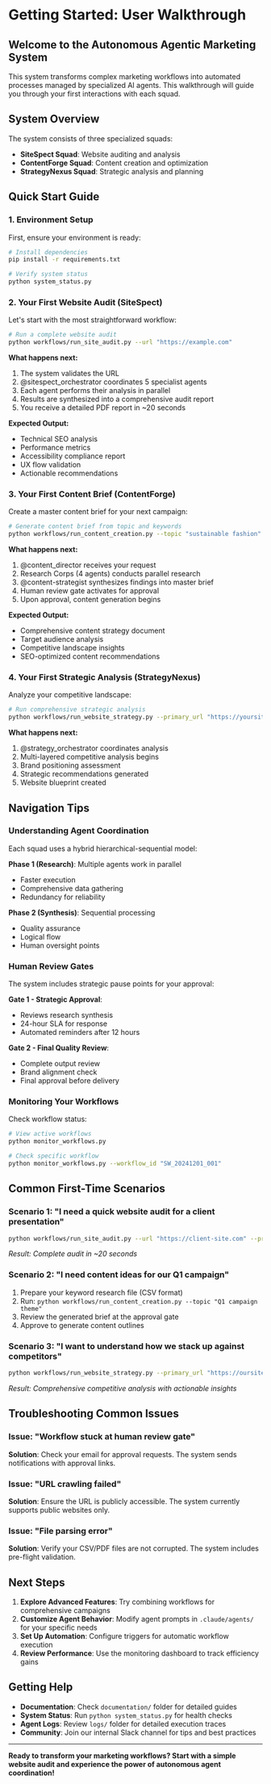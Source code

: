 # Getting Started: User Walkthrough

## Welcome to the Autonomous Agentic Marketing System

This system transforms complex marketing workflows into automated processes managed by specialized AI agents. This walkthrough will guide you through your first interactions with each squad.

## System Overview

The system consists of three specialized squads:

- **SiteSpect Squad**: Website auditing and analysis
- **ContentForge Squad**: Content creation and optimization
- **StrategyNexus Squad**: Strategic analysis and planning

## Quick Start Guide

### 1. Environment Setup

First, ensure your environment is ready:

```bash
# Install dependencies
pip install -r requirements.txt

# Verify system status
python system_status.py
```

### 2. Your First Website Audit (SiteSpect)

Let's start with the most straightforward workflow:

```bash
# Run a complete website audit
python workflows/run_site_audit.py --url "https://example.com"
```

**What happens next:**
1. The system validates the URL
2. @sitespect_orchestrator coordinates 5 specialist agents
3. Each agent performs their analysis in parallel
4. Results are synthesized into a comprehensive audit report
5. You receive a detailed PDF report in ~20 seconds

**Expected Output:**
- Technical SEO analysis
- Performance metrics
- Accessibility compliance report
- UX flow validation
- Actionable recommendations

### 3. Your First Content Brief (ContentForge)

Create a master content brief for your next campaign:

```bash
# Generate content brief from topic and keywords
python workflows/run_content_creation.py --topic "sustainable fashion" --keywords_file "keywords.csv"
```

**What happens next:**
1. @content_director receives your request
2. Research Corps (4 agents) conducts parallel research
3. @content-strategist synthesizes findings into master brief
4. Human review gate activates for approval
5. Upon approval, content generation begins

**Expected Output:**
- Comprehensive content strategy document
- Target audience analysis
- Competitive landscape insights
- SEO-optimized content recommendations

### 4. Your First Strategic Analysis (StrategyNexus)

Analyze your competitive landscape:

```bash
# Run comprehensive strategic analysis
python workflows/run_website_strategy.py --primary_url "https://yoursite.com" --competitors "competitor1.com,competitor2.com"
```

**What happens next:**
1. @strategy_orchestrator coordinates analysis
2. Multi-layered competitive analysis begins
3. Brand positioning assessment
4. Strategic recommendations generated
5. Website blueprint created

## Navigation Tips

### Understanding Agent Coordination

Each squad uses a hybrid hierarchical-sequential model:

**Phase 1 (Research)**: Multiple agents work in parallel
- Faster execution
- Comprehensive data gathering
- Redundancy for reliability

**Phase 2 (Synthesis)**: Sequential processing
- Quality assurance
- Logical flow
- Human oversight points

### Human Review Gates

The system includes strategic pause points for your approval:

**Gate 1 - Strategic Approval**: 
- Reviews research synthesis
- 24-hour SLA for response
- Automated reminders after 12 hours

**Gate 2 - Final Quality Review**:
- Complete output review
- Brand alignment check
- Final approval before delivery

### Monitoring Your Workflows

Check workflow status:

```bash
# View active workflows
python monitor_workflows.py

# Check specific workflow
python monitor_workflows.py --workflow_id "SW_20241201_001"
```

## Common First-Time Scenarios

### Scenario 1: "I need a quick website audit for a client presentation"

```bash
python workflows/run_site_audit.py --url "https://client-site.com" --priority high
```
*Result: Complete audit in ~20 seconds*

### Scenario 2: "I need content ideas for our Q1 campaign"

1. Prepare your keyword research file (CSV format)
2. Run: `python workflows/run_content_creation.py --topic "Q1 campaign theme"`
3. Review the generated brief at the approval gate
4. Approve to generate content outlines

### Scenario 3: "I want to understand how we stack up against competitors"

```bash
python workflows/run_website_strategy.py --primary_url "https://oursite.com" --competitors "comp1.com,comp2.com,comp3.com"
```
*Result: Comprehensive competitive analysis with actionable insights*

## Troubleshooting Common Issues

### Issue: "Workflow stuck at human review gate"

**Solution**: Check your email for approval requests. The system sends notifications with approval links.

### Issue: "URL crawling failed"

**Solution**: Ensure the URL is publicly accessible. The system currently supports public websites only.

### Issue: "File parsing error"

**Solution**: Verify your CSV/PDF files are not corrupted. The system includes pre-flight validation.

## Next Steps

1. **Explore Advanced Features**: Try combining workflows for comprehensive campaigns
2. **Customize Agent Behavior**: Modify agent prompts in `.claude/agents/` for your specific needs
3. **Set Up Automation**: Configure triggers for automatic workflow execution
4. **Review Performance**: Use the monitoring dashboard to track efficiency gains

## Getting Help

- **Documentation**: Check `documentation/` folder for detailed guides
- **System Status**: Run `python system_status.py` for health checks
- **Agent Logs**: Review `logs/` folder for detailed execution traces
- **Community**: Join our internal Slack channel for tips and best practices

---

**Ready to transform your marketing workflows? Start with a simple website audit and experience the power of autonomous agent coordination!**